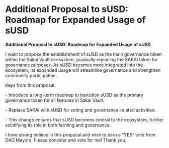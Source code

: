 # Additional Proposal to sUSD: Roadmap for Expanded Usage of sUSD

**Additional Proposal to sUSD: Roadmap for Expanded Usage of sUSD**



I want to propose the establishment of sUSD as the main governance token within the Sakai Vault ecosystem, gradually replacing the SAKAI token for governance purposes. As sUSD becomes more integrated into the ecosystem, its expanded usage will streamline governance and strengthen community participation.

Keys from this proposal:

\- Introduce a long-term roadmap to transition sUSD as the primary governance token for all features in Sakai Vault.

\- Replace SAKAI with sUSD for voting and governance-related activities.

\- This change ensures that sUSD becomes central to the ecosystem, further solidifying its role in both farming and governance. 



I have strong believe in this proposal and wish to earn a “YES” vote from DAO Mayors. Please consider and vote for me! Thank you.